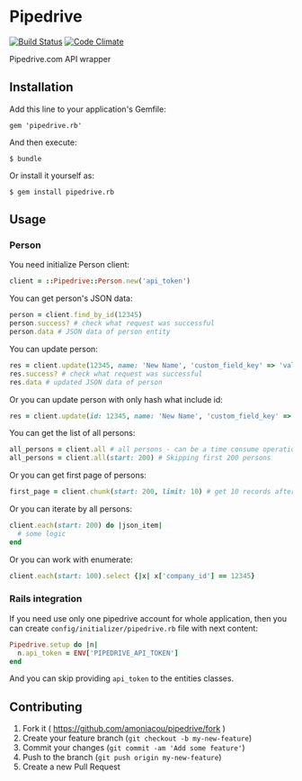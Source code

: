 # Pipedrive

[![Build Status](https://travis-ci.org/amoniacou/pipedrive.rb.svg?branch=master)](https://travis-ci.org/amoniacou/pipedrive.rb)
[![Code Climate](https://codeclimate.com/github/amoniacou/pipedrive.rb.png)](https://codeclimate.com/github/amoniacou/pipedrive.rb)

Pipedrive.com API wrapper

## Installation

Add this line to your application's Gemfile:

    gem 'pipedrive.rb'

And then execute:

    $ bundle

Or install it yourself as:

    $ gem install pipedrive.rb

## Usage

### Person

You need initialize Person client:

```ruby
client = ::Pipedrive::Person.new('api_token')
```

You can get person's JSON data:

```ruby
person = client.find_by_id(12345)
person.success? # check what request was successful
person.data # JSON data of person entity
```

You can update person:

```ruby
res = client.update(12345, name: 'New Name', 'custom_field_key' => 'value')
res.success? # check what request was successful
res.data # updated JSON data of person
```

Or you can update person with only hash what include id:

```ruby
res = client.update(id: 12345, name: 'New Name', 'custom_field_key' => 'value')
```

You can get the list of all persons:

```ruby
all_persons = client.all # all persons - can be a time consume operation
all_persons = client.all(start: 200) # Skipping first 200 persons
```

Or you can get first page of persons:

```ruby
first_page = client.chunk(start: 200, limit: 10) # get 10 records after skipping 200
```

Or you can iterate by all persons:

```ruby
client.each(start: 200) do |json_item|
  # some logic
end
```

Or you can work with enumerate:

```ruby
client.each(start: 100).select {|x| x['company_id'] == 12345}
```

### Rails integration

If you need use only one pipedrive account for whole application, then you can create `config/initializer/pipedrive.rb` file with next content:

```ruby
Pipedrive.setup do |n|
  n.api_token = ENV['PIPEDRIVE_API_TOKEN']
end
```

And you can skip providing `api_token` to the entities classes.

## Contributing

1. Fork it ( https://github.com/amoniacou/pipedrive/fork )
2. Create your feature branch (`git checkout -b my-new-feature`)
3. Commit your changes (`git commit -am 'Add some feature'`)
4. Push to the branch (`git push origin my-new-feature`)
5. Create a new Pull Request
